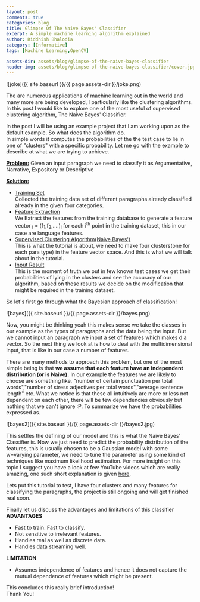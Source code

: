 ```yaml
---
layout: post
comments: true
categories: blog
title: Glimpse Of The Naive Bayes' Classifier
excerpt: A simple machine learning algorithm explained
author: Riddhish Bhalodia
category: [Informative]
tags: [Machine Learning,OpenCV]

assets-dir: assets/blog/glimpse-of-the-naive-bayes-classifier
header-img: assets/blog/glimpse-of-the-naive-bayes-classifier/cover.jpg
---
```



![joke]({{ site.baseurl }}/{{ page.assets-dir }}/joke.png)

The are numerous applications of machine learning out in the world and many more are being developed, I particularly like the clustering algorithms. In this post I would like to explore one of the most useful of supervised clustering algorithm, The Naive Bayes' Classifier.

In the post I will be using an example project that I am working upon as the default example. So what does the algorithm do.  
In simple words it computes the probabilities of the the test case to lie in one of "clusters" with a specific probability. Let me go with the example to describe at what we are trying to achieve.

**<u>Problem:</u>** Given an input paragraph we need to classify it as Argumentative, Narrative, Expository or Descriptive

**<u>Solution:</u>**

*   <u>Training Set</u>  
Collected the training data set of different paragraphs already classified already in the given four categories.
*   <u>Feature Extraction</u>  
We Extract the features from the training database to generate a feature vector <math>v</math><sub>i</sub> = (f<sub>1</sub>,f<sub>2</sub>,....)<sub>i</sub> for each i<sup>th</sup> point in the training dataset, this in our case are language features.
*   <u>Supervised Clustering Algorithm(Naive Bayes')</u>  
This is what the tutorial is about, we need to make four clusters(one for each para type) in the feature vector space. And this is what we will talk about in the tutorial.
*   <u>Input Result</u>  
This is the moment of truth we put in few known test cases we get their probabilities of lying in the clusters and see the accuracy of our algorithm, based on these results we decide on the modification that might be required in the training dataset.

So let's first go through what the Bayesian approach of classification!

![bayes]({{ site.baseurl }}/{{ page.assets-dir }}/bayes.png)

Now, you might be thinking yeah this makes sense we take the classes in our example as the types of paragraphs and the data being the input. But we cannot input an paragraph we input a set of features which makes d a vector. So the next thing we look at is how to deal with the multidimensional input, that is like in our case a number of features.

There are many methods to approach this problem, but one of the most simple being is that **we assume that each feature have an independent distribution (or is Naive).** In our example the features we are likely to choose are something like, "number of certain punctuation per total words","number of stress adjectives per total words","average sentence length" etc. What we notice is that these all intuitively are more or less not dependent on each other, there will be few dependencies obviously but nothing that we can't ignore :P. To summarize we have the probabilities expressed as.

![bayes2]({{ site.baseurl }}/{{ page.assets-dir }}/bayes2.jpg)

This settles the defining of our model and this is what the Naive Bayes' Classifier is. Now we just need to predict the probability distribution of the features, this is usually chosen to be a Gaussian model with some w=varying parameter, we need to tune the parameter using some kind of techniques like maximum likelihood estimation. For more insight on this topic I suggest you have a look at few YouTube videos which are really amazing, one such short explanation is given [here](https://www.youtube.com/watch?v=8yvBqhm92xA).


Lets put this tutorial to test, I have four clusters and many features for classifying the paragraphs, the project is still ongoing and will get finished real soon.

Finally let us discuss the advantages and limitations of this classifier  
**ADVANTAGES**

*   Fast to train. Fast to classify.
*   Not sensitive to irrelevant features.
*   Handles real as well as discrete data.
*   Handles data streaming well.

**LIMITATION**

*   Assumes independence of features and hence it does not capture the mutual dependence of features which might be present.

This concludes this really brief introduction!  
Thank You!
